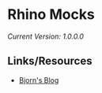 Rhino Mocks
======================================================================

_Current Version: 1.0.0.0_

## Links/Resources

* [Bjorn's Blog](http://blog.smithfamily.dk "Bjorn's blog")
